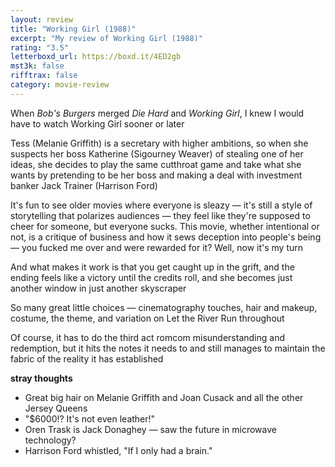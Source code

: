 ```yaml
---
layout: review
title: "Working Girl (1988)"
excerpt: "My review of Working Girl (1988)"
rating: "3.5"
letterboxd_url: https://boxd.it/4ED2gb
mst3k: false
rifftrax: false
category: movie-review
---
```


When <i>Bob's Burgers</i> merged <i>Die Hard </i>and <i>Working Girl</i>, I knew I would have to watch Working Girl sooner or later

Tess (Melanie Griffith) is a secretary with higher ambitions, so when she suspects her boss Katherine (Sigourney Weaver) of stealing one of her ideas, she decides to play the same cutthroat game and take what she wants by pretending to be her boss and making a deal with investment banker Jack Trainer (Harrison Ford)

It's fun to see older movies where everyone is sleazy — it's still a style of storytelling that polarizes audiences — they feel like they're supposed to cheer for someone, but everyone sucks. This movie, whether intentional or not, is a critique of business and how it sews deception into people's being — you fucked me over and were rewarded for it? Well, now it's my turn

And what makes it work is that you get caught up in the grift, and the ending feels like a victory until the credits roll, and she becomes just another window in just another skyscraper

So many great little choices — cinematography touches, hair and makeup, costume, the theme, and variation on Let the River Run throughout

Of course, it has to do the third act romcom misunderstanding and redemption, but it hits the notes it needs to and still manages to maintain the fabric of the reality it has established

<b>stray thoughts</b>

- Great big hair on Melanie Griffith and Joan Cusack and all the other Jersey Queens
- "$6000!? It's not even leather!"
- Oren Trask is Jack Donaghey — saw the future in microwave technology?
- Harrison Ford whistled, "If I only had a brain."
